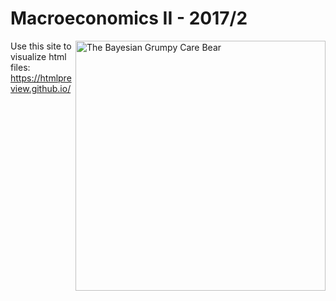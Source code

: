 # Macroeconomics II - 2017/2

<p align = "left">
    <img src="http://www.smbc-comics.com/comics/20130919.png" alt="The Bayesian Grumpy Care Bear" width="400" align = "right">
</p>


Use this site to visualize html files: https://htmlpreview.github.io/
